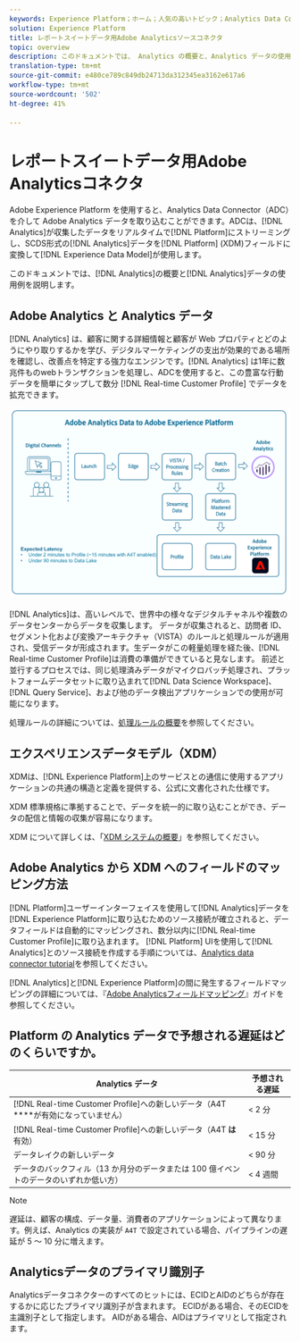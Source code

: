 ```yaml
---
keywords: Experience Platform；ホーム；人気の高いトピック；Analytics Data Connector;analytics;Analytics
solution: Experience Platform
title: レポートスイートデータ用Adobe Analyticsソースコネクタ
topic: overview
description: このドキュメントでは、 Analytics の概要と、Analytics データの使用例を説明します。
translation-type: tm+mt
source-git-commit: e480ce789c849db24713da312345ea3162e617a6
workflow-type: tm+mt
source-wordcount: '502'
ht-degree: 41%

---
```



# レポートスイートデータ用Adobe Analyticsコネクタ

Adobe Experience Platform を使用すると、Analytics Data Connector（ADC）を介して Adobe Analytics データを取り込むことができます。ADCは、[!DNL Analytics]が収集したデータをリアルタイムで[!DNL Platform]にストリーミングし、SCDS形式の[!DNL Analytics]データを[!DNL Platform] (XDM)フィールドに変換して[!DNL Experience Data Model]が使用します。

このドキュメントでは、[!DNL Analytics]の概要と[!DNL Analytics]データの使用例を説明します。

## Adobe Analytics と Analytics データ

[!DNL Analytics] は、顧客に関する詳細情報と顧客が Web プロパティとどのようにやり取りするかを学び、デジタルマーケティングの支出が効果的である場所を確認し、改善点を特定する強力なエンジンです。[!DNL Analytics] は1年に数兆件ものwebトランザクションを処理し、ADCを使用すると、この豊富な行動データを簡単にタップして数分 [!DNL Real-time Customer Profile] でデータを拡充できます。

![](./images/analytics-data-experience-platform.png)

[!DNL Analytics]は、高いレベルで、世界中の様々なデジタルチャネルや複数のデータセンターからデータを収集します。 データが収集されると、訪問者 ID、セグメント化および変換アーキテクチャ（VISTA）のルールと処理ルールが適用され、受信データが形成されます。生データがこの軽量処理を経た後、[!DNL Real-time Customer Profile]は消費の準備ができていると見なします。 前述と並行するプロセスでは、同じ処理済みデータがマイクロバッチ処理され、プラットフォームデータセットに取り込まれて[!DNL Data Science Workspace]、[!DNL Query Service]、および他のデータ検出アプリケーションでの使用が可能になります。

処理ルールの詳細については、[処理ルールの概要](https://docs.adobe.com/content/help/ja-JP/analytics/admin/admin-tools/processing-rules/processing-rules.html)を参照してください。

## エクスペリエンスデータモデル（XDM）

XDMは、[!DNL Experience Platform]上のサービスとの通信に使用するアプリケーションの共通の構造と定義を提供する、公式に文書化された仕様です。

XDM 標準規格に準拠することで、データを統一的に取り込むことができ、データの配信と情報の収集が容易になります。

XDM について詳しくは、「[XDM システムの概要](../../../xdm/home.md)」を参照してください。

## Adobe Analytics から XDM へのフィールドのマッピング方法

[!DNL Platform]ユーザーインターフェイスを使用して[!DNL Analytics]データを[!DNL Experience Platform]に取り込むためのソース接続が確立されると、データフィールドは自動的にマッピングされ、数分以内に[!DNL Real-time Customer Profile]に取り込まれます。 [!DNL Platform] UIを使用して[!DNL Analytics]とのソース接続を作成する手順については、[Analytics data connector tutorial](../../tutorials/ui/create/adobe-applications/analytics.md)を参照してください。

[!DNL Analytics]と[!DNL Experience Platform]の間に発生するフィールドマッピングの詳細については、『[Adobe Analyticsフィールドマッピング](./mapping/analytics.md)』ガイドを参照してください。

## Platform の Analytics データで予想される遅延はどのくらいですか。

| Analytics データ | 予想される遅延 |
| -------------- | ---------------- |
| [!DNL Real-time Customer Profile]への新しいデータ（A4T ****&#x200B;が有効になっていません） | &lt; 2 分 |
| [!DNL Real-time Customer Profile]への新しいデータ（A4T **は**&#x200B;有効） | &lt; 15 分 |
| データレイクの新しいデータ | &lt; 90 分 |
| データのバックフィル（13 か月分のデータまたは 100 億イベントのデータのいずれか低い方） | &lt; 4 週間 |

>[!NOTE]
>
> 遅延は、顧客の構成、データ量、消費者のアプリケーションによって異なります。例えば、Analytics の実装が `A4T` で設定されている場合、パイプラインの遅延が 5 ～ 10 分に増えます。

## Analyticsデータのプライマリ識別子

Analyticsデータコネクターのすべてのヒットには、ECIDとAIDのどちらが存在するかに応じたプライマリ識別子が含まれます。 ECIDがある場合、そのECIDを主識別子として指定します。 AIDがある場合、AIDはプライマリとして指定されます。